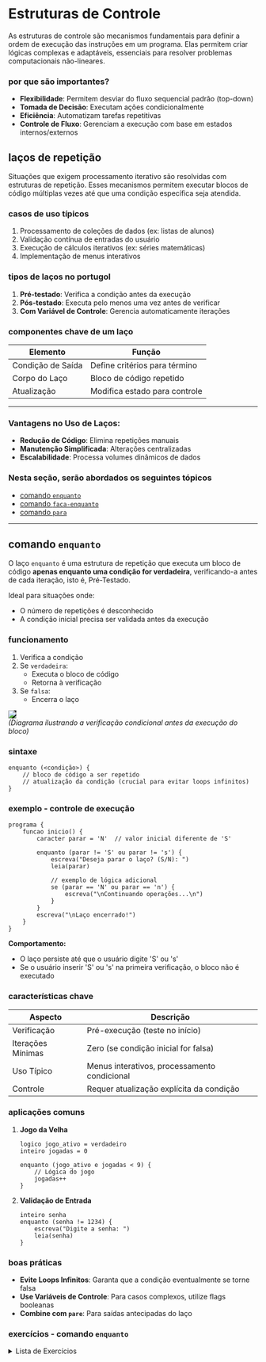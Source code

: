 # Estruturas de Controle

As estruturas de controle são mecanismos fundamentais para definir a ordem de execução das instruções em um programa. Elas permitem criar lógicas complexas e adaptáveis, essenciais para resolver problemas computacionais não-lineares.

### por que são importantes?
- **Flexibilidade**: Permitem desviar do fluxo sequencial padrão (top-down)
- **Tomada de Decisão**: Executam ações condicionalmente
- **Eficiência**: Automatizam tarefas repetitivas
- **Controle de Fluxo**: Gerenciam a execução com base em estados internos/externos


## laços de repetição
Situações que exigem processamento iterativo são resolvidas com estruturas de repetição. Esses mecanismos permitem executar blocos de código múltiplas vezes até que uma condição específica seja atendida.

### casos de uso típicos
1. Processamento de coleções de dados (ex: listas de alunos)
2. Validação contínua de entradas do usuário
3. Execução de cálculos iterativos (ex: séries matemáticas)
4. Implementação de menus interativos

### tipos de laços no portugol
1. **Pré-testado**: Verifica a condição antes da execução
2. **Pós-testado**: Executa pelo menos uma vez antes de verificar
3. **Com Variável de Controle**: Gerencia automaticamente iterações

### componentes chave de um laço
| Elemento          | Função                          |
|-------------------|---------------------------------|
| Condição de Saída | Define critérios para término   |
| Corpo do Laço     | Bloco de código repetido        |
| Atualização       | Modifica estado para controle   |

---

### Vantagens no Uso de Laços:
- **Redução de Código**: Elimina repetições manuais
- **Manutenção Simplificada**: Alterações centralizadas
- **Escalabilidade**: Processa volumes dinâmicos de dados

### Nesta seção, serão abordados os seguintes tópicos
- [comando `enquanto`](#comando-enquanto)
- [comando `faca-enquanto`](#comando-faca-enquanto)
- [comando `para`](#comando-para)

---

## comando `enquanto`

O laço `enquanto` é uma estrutura de repetição que executa um bloco de código **apenas enquanto uma condição for verdadeira**, verificando-a antes de cada iteração, isto é, Pré-Testado.

Ideal para situações onde:
- O número de repetições é desconhecido
- A condição inicial precisa ser validada antes da execução

### funcionamento
1. Verifica a condição
2. Se `verdadeira`:
    - Executa o bloco de código
    - Retorna à verificação
3. Se `falsa`:
    - Encerra o laço

<img src="https://portugol.dev/assets/recursos/ajuda/recursos/imagens/Dark/enquanto.png" style="background-color: #000000;"/><br>*(Diagrama ilustrando a verificação condicional antes da execução do bloco)*

### sintaxe
```portugol
enquanto (<condição>) {
    // bloco de código a ser repetido
    // atualização da condição (crucial para evitar loops infinitos)
}
```

### exemplo - controle de execução
```portugol
programa {
    funcao inicio() {
        caracter parar = 'N'  // valor inicial diferente de 'S'

        enquanto (parar != 'S' ou parar != 's') {
            escreva("Deseja parar o laço? (S/N): ")
            leia(parar)

            // exemplo de lógica adicional
            se (parar == 'N' ou parar == 'n') {
                escreva("\nContinuando operações...\n")
            }
        }
        escreva("\nLaço encerrado!")
    }
}
```

**Comportamento:**
- O laço persiste até que o usuário digite 'S' ou 's'
- Se o usuário inserir 'S' ou 's' na primeira verificação, o bloco não é executado

### características chave
| Aspecto              | Descrição                                  |
|----------------------|-------------------------------------------|
| Verificação          | Pré-execução (teste no início)            |
| Iterações Mínimas    | Zero (se condição inicial for falsa)      |
| Uso Típico           | Menus interativos, processamento condicional |
| Controle             | Requer atualização explícita da condição  |

### aplicações comuns
1. **Jogo da Velha**
    ```portugol
    logico jogo_ativo = verdadeiro
    inteiro jogadas = 0

    enquanto (jogo_ativo e jogadas < 9) {
        // Lógica do jogo
        jogadas++
    }
    ```

2. **Validação de Entrada**
    ```portugol
    inteiro senha
    enquanto (senha != 1234) {
        escreva("Digite a senha: ")
        leia(senha)
    }
    ```

### boas práticas
- **Evite Loops Infinitos**: Garanta que a condição eventualmente se torne falsa
- **Use Variáveis de Controle**: Para casos complexos, utilize flags booleanas
- **Combine com `pare`**: Para saídas antecipadas do laço

### exercícios - comando `enquanto`

<details>
<summary>Lista de Exercícios</summary>

### **Básico**
1. Peça um número inteiro positivo e exiba todos os números de 1 até ele.
2. Solicite a idade do usuário até que seja digitado um valor entre 0 e 120.
3. Some números digitados pelo usuário até que ele insira 0.
4. Peça uma senha numérica até que o usuário digite `1234`.
5. Exiba um menu com opções (1-Sair, 2-Continuar) e repita até que o usuário escolha sair.
6. Exiba todos os números pares entre 0 e um valor digitado pelo usuário.
7. Mostre os múltiplos de 5 entre 5 e 100.
8. Peça um número e faça uma contagem regressiva até 0.
9. Calcule a média de 5 notas digitadas pelo usuário.
10. Exiba a tabuada do 7 de 1 a 10.

### **Intermediário**
11. Calcule o fatorial de um número digitado.
12. Verifique se um número é primo usando uma estrutura de repetição.
13. Calcule a soma dos dígitos de um número inteiro (ex: 123 → 6).
14. Salve um número entre 1-10 e peça ao usuário adivinhar até acertar.
15. Peça números até que o usuário digite um valor entre 10 e 20.
16. Leia nomes de alunos até que seja digitado "FIM".
17. Some números até que a soma ultrapasse 100 e exiba o resultado.
18. Permita 3 tentativas para acertar uma senha pré-definida.
19. Exiba números de 1 a 100 que são múltiplos de 3 ou 5.
<!-- 20. Conte quantas vogais existem em uma palavra digitada (letra por letra). -->
---

### **Avançado**
20. Gere a sequência de Fibonacci até um termo especificado pelo usuário.
21. Converta um número decimal para binário usando `enquanto`.
22. Valide usuário e senha até que ambos estejam corretos.
23. Registre produtos e preços até que o usuário decida finalizar a compra.
24. Simule lançamentos de dados até que o usuário obtenha um número par.
25. Converta números entre bases (ex: decimal para hexadecimal).
26. Calcule a soma da série 1 + 1/2 + 1/3 + ... + 1/n.
27. Permita saques, depósitos e consultas até que o usuário escolha sair.
<!-- 28. Verifique se uma palavra digitada é um palíndromo (ex: "ovo"). -->
<!-- 29. Implemente um jogo da forca com 5 tentativas para adivinhar uma palavra fixa. -->

</details>
